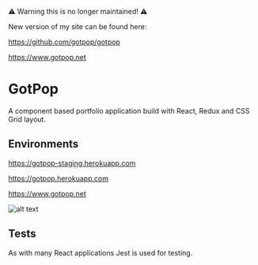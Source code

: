 ⚠️ Warning this is no longer maintained! ⚠️

New version of my site can be found here: 

https://github.com/gotpop/gotpop

https://www.gotpop.net

# GotPop

A component based portfolio application build with React, Redux and CSS Grid layout.

## Environments

https://gotpop-staging.herokuapp.com

https://gotpop.herokuapp.com

https://www.gotpop.net


![alt text][logo]

[logo]: https://www.gotpop.net/images/icons-192.png "GotPop logo"

## Tests

As with many React applications Jest is used for testing.

